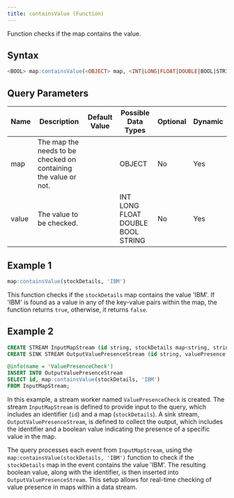 ```yaml
---
title: containsValue (Function)
---
```


Function checks if the map contains the value.

## Syntax

```sql
<BOOL> map:containsValue(<OBJECT> map, <INT|LONG|FLOAT|DOUBLE|BOOL|STRING> value)
```

## Query Parameters

| Name  | Description   | Default Value | Possible Data Types | Optional | Dynamic |
|-------|---------------|---------------|---------------------|----------|---------|
| map   | The map the needs to be checked on containing the value or not. |               | OBJECT  | No     | Yes     |
| value | The value to be checked.    |               | INT LONG FLOAT DOUBLE BOOL STRING | No       | Yes     |

## Example 1

```sql
map:containsValue(stockDetails, 'IBM')
```

This function checks if the `stockDetails` map contains the value 'IBM'. If 'IBM' is found as a value in any of the key-value pairs within the map, the function returns `true`, otherwise, it returns `false`.

## Example 2

```sql
CREATE STREAM InputMapStream (id string, stockDetails map<string, string>);
CREATE SINK STREAM OutputValuePresenceStream (id string, valuePresence bool);

@info(name = 'ValuePresenceCheck')
INSERT INTO OutputValuePresenceStream
SELECT id, map:containsValue(stockDetails, 'IBM')
FROM InputMapStream;
```

In this example, a stream worker named `ValuePresenceCheck` is created. The stream `InputMapStream` is defined to provide input to the query, which includes an identifier (`id`) and a map (`stockDetails`). A sink stream, `OutputValuePresenceStream`, is defined to collect the output, which includes the identifier and a boolean value indicating the presence of a specific value in the map.

The query processes each event from `InputMapStream`, using the `map:containsValue(stockDetails, 'IBM')` function to check if the `stockDetails` map in the event contains the value 'IBM'. The resulting boolean value, along with the identifier, is then inserted into `OutputValuePresenceStream`. This setup allows for real-time checking of value presence in maps within a data stream.
